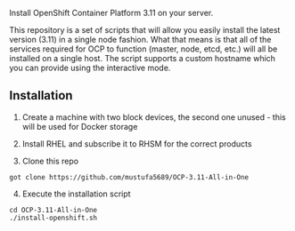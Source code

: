 Install OpenShift Container Platform 3.11 on your server.

This repository is a set of scripts that will allow you easily install the latest version (3.11) in a single node fashion.  What that means is that all of the services required for OCP to function (master, node, etcd, etc.) will all be installed on a single host.  The script supports a custom hostname which you can provide using the interactive mode.

## Installation

1. Create a machine with two block devices, the second one unused - this will be used for Docker storage

2. Install RHEL and subscribe it to RHSM for the correct products 

3. Clone this repo

```
got clone https://github.com/mustufa5689/OCP-3.11-All-in-One
```

4. Execute the installation script

```
cd OCP-3.11-All-in-One
./install-openshift.sh
```

